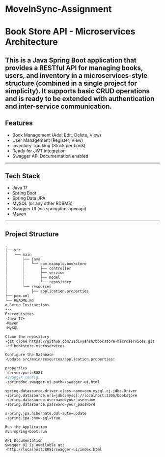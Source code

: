 # MoveInSync-Assignment
# Book Store API - Microservices Architecture

This is a Java Spring Boot application that provides a RESTful API for managing books, users, and inventory in a microservices-style structure (combined in a single project for simplicity). It supports basic CRUD operations and is ready to be extended with authentication and inter-service communication.
---
## Features
- Book Management (Add, Edit, Delete, View)
- User Management (Register, View)
- Inventory Tracking (Stock per book)
- Ready for JWT integration
- Swagger API Documentation enabled
---
## Tech Stack
- Java 17
- Spring Boot
- Spring Data JPA
- MySQL (or any other RDBMS)
- Swagger UI (via springdoc-openapi)
- Maven
---
## Project Structure

```bash
.
├── src
│   └── main
│       ├── java
│       │   └── com.example.bookstore
│       │       ├── controller
│       │       ├── service
│       │       ├── model
│       │       └── repository
│       └── resources
│           ├── application.properties
├── pom.xml
└── README.md
⚙️ Setup Instructions
---
Prerequisites
-Java 17+
-Maven
-MySQL

Clone the repository
-git clone https://github.com/11divyansh/bookstore-microservices.git
-cd bookstore-microservices

Configure the Database
-Update src/main/resources/application.properties:

properties
-server.port=8081
#Swagger config
-springdoc.swagger-ui.path=/swagger-ui.html

spring.datasource.driver-class-name=com.mysql.cj.jdbc.Driver
-spring.datasource.url=jdbc:mysql://localhost:3306/bookstore
-spring.datasource.username=your_username
-spring.datasource.password=your_password

s-pring.jpa.hibernate.ddl-auto=update
-spring.jpa.show-sql=true

Run the Application
mvn spring-boot:run

API Documentation
Swagger UI is available at:
-http://localhost:8081/swagger-ui/index.html
